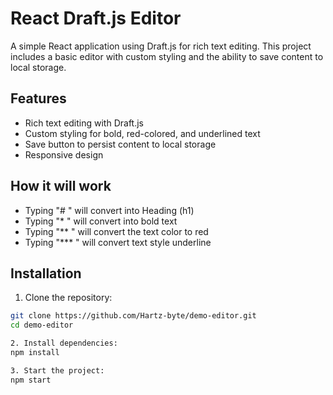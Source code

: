 # React Draft.js Editor

A simple React application using Draft.js for rich text editing. This project includes a basic editor with custom styling and the ability to save content to local storage.

## Features

- Rich text editing with Draft.js
- Custom styling for bold, red-colored, and underlined text
- Save button to persist content to local storage
- Responsive design

## How it will work

- Typing "# " will convert into Heading (h1)
- Typing "* " will convert into bold text
- Typing "** " will convert the text color to red
- Typing "*** " will convert text style underline


## Installation

1. Clone the repository:

```bash
git clone https://github.com/Hartz-byte/demo-editor.git
cd demo-editor

2. Install dependencies:
npm install

3. Start the project:
npm start
